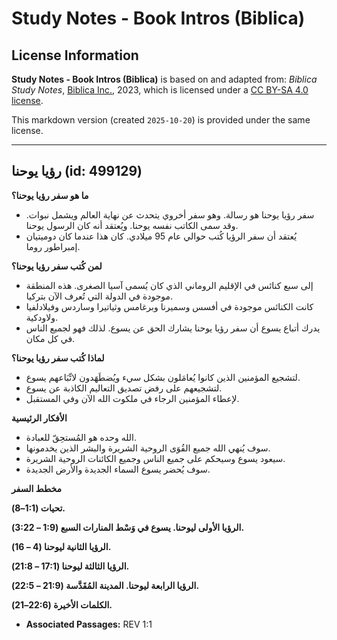 # Study Notes - Book Intros (Biblica)

## License Information

**Study Notes - Book Intros (Biblica)** is based on and adapted from: _Biblica Study Notes_, [Biblica Inc.](https://www.biblica.com/), 2023, which is licensed under a [CC BY-SA 4.0 license](https://creativecommons.org/licenses/by-sa/4.0/legalcode.en).

This markdown version (created `2025-10-20`) is provided under the same license.



--------------------------------

## رؤيا يوحنا (id: 499129)

**ما هو سفر رؤيا يوحنا؟**

* سفر رؤيا يوحنا هو رسالة. وهو سفر أخروي يتحدث عن نهاية العالم ويشمل نبوات. وقد سمى الكاتب نفسه يوحنا. ويُعتقد أنه كان الرسول يوحنا.
* يُعتقد أن سفر الرؤيا كُتب حوالي عام 95 ميلادي. كان هذا عندما كان دوميتيان إمبراطور روما.

**لمن كُتب سفر رؤيا يوحنا؟**

* إلى سبع كنائس في الإقليم الروماني الذي كان يُسمى آسيا الصغرى. هذه المنطقة موجودة في الدولة التي تُعرف الآن بتركيا.
* كانت الكنائس موجودة في أفسس وسميرنا وبرغامس وثياتيرا وساردس وفيلادلفيا ولاودكية.
* يدرك أتباع يسوع أن سفر رؤيا يوحنا يشارك الحق عن يسوع. لذلك فهو لجميع الناس في كل مكان.

**لماذا كُتب سفر رؤيا يوحنا؟**

* لتشجيع المؤمنين الذين كانوا يُعامَلون بشكل سيء ويُضطَهَدون لاتِّبَاعهم يسوع.
* لتشجيعهم على رفض تصديق التعاليم الكاذبة عن يسوع.
* لإعطاء المؤمنين الرجاء في ملكوت الله الآن وفي المستقبل.

**الأفكار الرئيسية**

* الله وحده هو المُستحِقّ للعبادة.
* سوف يُنهي الله جميع القُوَى الروحية الشريرة والبشر الذين يخدمونها.
* سيعود يسوع وسيحكم على جميع الناس وجميع الكائنات الروحية الشريرة.
* سوف يُحضر يسوع السماء الجديدة والأرض الجديدة.

**مخطط السفر**

**تحيات (1:1–8\).**

**الرؤيا الأولى ليوحنا. يسوع في وَسْط المنارات السبع (1:9 – 3:22\).**

**الرؤيا الثانية ليوحنا (4 ­– 16\).**

**الرؤيا الثالثة ليوحنا (17:1 ­– 21:8\).**

**الرؤيا الرابعة ليوحنا. المدينة المُقَدَّسة (21:9 – 22:5\).**

**الكلمات الأخيرة (22:6–21\).**

* **Associated Passages:** REV 1:1

